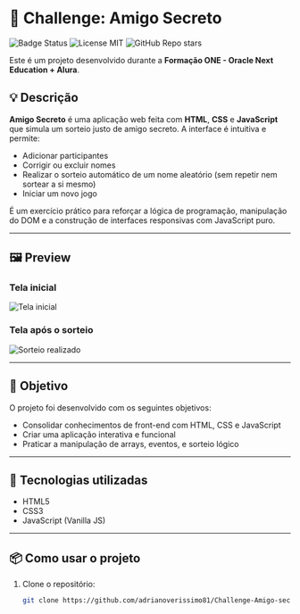 # 🎁 Challenge: Amigo Secreto

![Badge Status](https://img.shields.io/badge/status-em%20desenvolvimento-blue)
![License MIT](https://img.shields.io/badge/license-MIT-green)
![GitHub Repo stars](https://img.shields.io/github/stars/adrianoverissimo81/Challenge-Amigo-secreto?style=social)

Este é um projeto desenvolvido durante a **Formação ONE - Oracle Next Education + Alura**.

## 💡 Descrição

**Amigo Secreto** é uma aplicação web feita com **HTML**, **CSS** e **JavaScript** que simula um sorteio justo de amigo secreto. A interface é intuitiva e permite:

- Adicionar participantes
- Corrigir ou excluir nomes
- Realizar o sorteio automático de um nome aleatório (sem repetir nem sortear a si mesmo)
- Iniciar um novo jogo

É um exercício prático para reforçar a lógica de programação, manipulação do DOM e a construção de interfaces responsivas com JavaScript puro.

---

## 🖼️ Preview

### Tela inicial
![Tela inicial](./imagens/tela-inicial.png)

### Tela após o sorteio
![Sorteio realizado](./imagens/sorteio-realizado.png)

<!--
Você pode adicionar um GIF mostrando o funcionamento aqui futuramente.
Exemplo:
![Demonstração do projeto](./imagens/demo.gif)
-->

---

## 🎯 Objetivo

O projeto foi desenvolvido com os seguintes objetivos:

- Consolidar conhecimentos de front-end com HTML, CSS e JavaScript
- Criar uma aplicação interativa e funcional
- Praticar a manipulação de arrays, eventos, e sorteio lógico

---

## 🚀 Tecnologias utilizadas

- HTML5
- CSS3
- JavaScript (Vanilla JS)

---

## 📦 Como usar o projeto

1. Clone o repositório:
   ```bash
   git clone https://github.com/adrianoverissimo81/Challenge-Amigo-secreto.git
